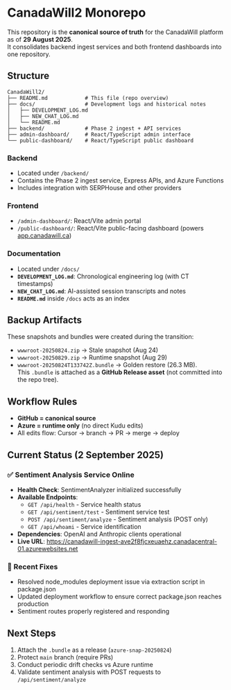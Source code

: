 # CanadaWill2 Monorepo

This repository is the **canonical source of truth** for the CanadaWill platform as of **29 August 2025**.  
It consolidates backend ingest services and both frontend dashboards into one repository.

## Structure

```
CanadaWill2/
├── README.md            # This file (repo overview)
├── docs/                # Development logs and historical notes
│   ├── DEVELOPMENT_LOG.md
│   ├── NEW_CHAT_LOG.md
│   └── README.md
├── backend/             # Phase 2 ingest + API services
├── admin-dashboard/     # React/TypeScript admin interface
└── public-dashboard/    # React/TypeScript public dashboard
```

### Backend
- Located under `/backend/`
- Contains the Phase 2 ingest service, Express APIs, and Azure Functions
- Includes integration with SERPHouse and other providers

### Frontend
- `/admin-dashboard/`: React/Vite admin portal
- `/public-dashboard/`: React/Vite public-facing dashboard (powers [app.canadawill.ca](https://app.canadawill.ca))

### Documentation
- Located under `/docs/`
- **`DEVELOPMENT_LOG.md`**: Chronological engineering log (with CT timestamps)
- **`NEW_CHAT_LOG.md`**: AI-assisted session transcripts and notes
- **`README.md`** inside `/docs` acts as an index

## Backup Artifacts

These snapshots and bundles were created during the transition:

- `wwwroot-20250824.zip` → Stale snapshot (Aug 24)  
- `wwwroot-20250829.zip` → Runtime snapshot (Aug 29)  
- `wwwroot-20250824T133742Z.bundle` → Golden restore (26.3 MB).  
  This `.bundle` is attached as a **GitHub Release asset** (not committed into the repo tree).

## Workflow Rules

- **GitHub = canonical source**  
- **Azure = runtime only** (no direct Kudu edits)  
- All edits flow: Cursor → branch → PR → merge → deploy  

## Current Status (2 September 2025)

### ✅ Sentiment Analysis Service Online
- **Health Check**: SentimentAnalyzer initialized successfully
- **Available Endpoints**:
  - `GET /api/health` - Service health status
  - `GET /api/sentiment/test` - Sentiment service test
  - `POST /api/sentiment/analyze` - Sentiment analysis (POST only)
  - `GET /api/whoami` - Service identification
- **Dependencies**: OpenAI and Anthropic clients operational
- **Live URL**: https://canadawill-ingest-ave2f8fjcxeuaehz.canadacentral-01.azurewebsites.net

### 🔧 Recent Fixes
- Resolved node_modules deployment issue via extraction script in package.json
- Updated deployment workflow to ensure correct package.json reaches production
- Sentiment routes properly registered and responding

## Next Steps

1. Attach the `.bundle` as a release (`azure-snap-20250824`)  
2. Protect `main` branch (require PRs)  
3. Conduct periodic drift checks vs Azure runtime
4. Validate sentiment analysis with POST requests to `/api/sentiment/analyze`
